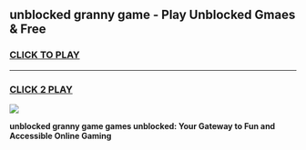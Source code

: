 
## unblocked granny game - Play Unblocked Gmaes & Free
<h3>
<a href="https://news.freeplayer.one?title=unblocked_granny_game&ref=16F">CLICK TO PLAY</a></h3>
<hr>

<h3>
<a href="https://news.freeplayer.one?title=unblocked_granny_game&ref=16F">CLICK 2 PLAY</a>
  
</h3>

<a href="https://news.freeplayer.one?title=unblocked_granny_game&ref=16F/"><img src="https://clearcache.store/games.png"></a>


**unblocked granny game games unblocked: Your Gateway to Fun and Accessible Online Gaming**
